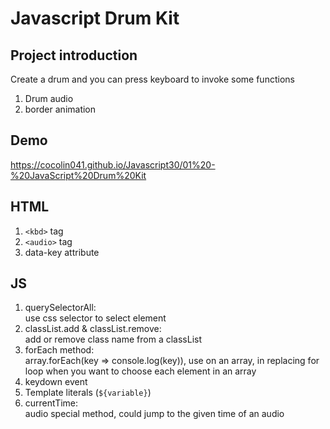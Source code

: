 # Javascript Drum Kit

## Project introduction
Create a drum and you can press keyboard to invoke some functions
1. Drum audio
2. border animation

## Demo
https://cocolin041.github.io/Javascript30/01%20-%20JavaScript%20Drum%20Kit

## HTML
1. ```<kbd>``` tag
2. ```<audio>``` tag
3. data-key attribute

## JS
1. querySelectorAll: <br>
use css selector to select element
2. classList.add & classList.remove: <br>
add or remove class name from a classList
3. forEach method: <br>
array.forEach(key => console.log(key)), use on an array, in replacing for loop when you want to choose each element in an array
4. keydown event
5. Template literals (`${variable}`)
6. currentTime: <br>
audio special method, could jump to the given time of an audio
